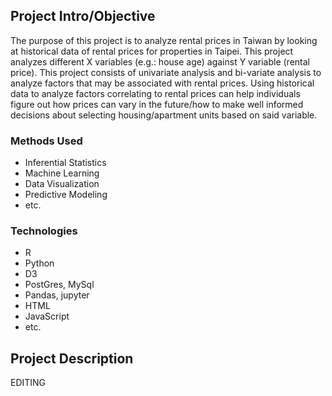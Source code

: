 ## Project Intro/Objective
The purpose of this project is to analyze rental prices in Taiwan by looking at historical data of rental prices for properties in Taipei. This project analyzes different X variables (e.g.: house age) against Y variable (rental price). This project consists of univariate analysis and bi-variate analysis to analyze factors that may be associated with rental prices. Using historical data to analyze factors correlating to rental prices can help individuals figure out how prices can vary in the future/how to make well informed decisions about selecting housing/apartment units based on said variable. 

### Methods Used
* Inferential Statistics
* Machine Learning
* Data Visualization
* Predictive Modeling
* etc.

### Technologies
* R 
* Python
* D3
* PostGres, MySql
* Pandas, jupyter
* HTML
* JavaScript
* etc. 

## Project Description
EDITING